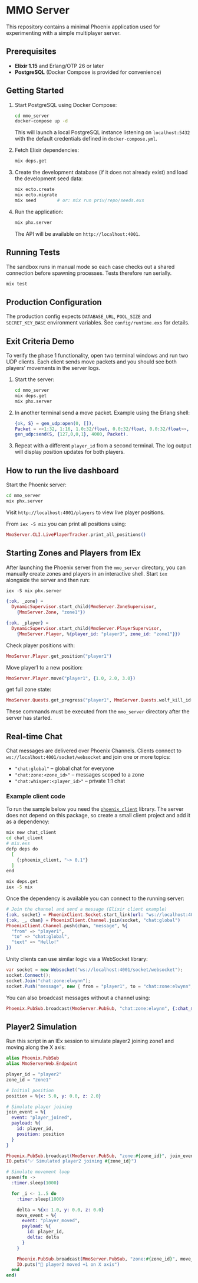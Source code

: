# MMO Server

This repository contains a minimal Phoenix application used for experimenting with a simple multiplayer server.

## Prerequisites

- **Elixir 1.15** and Erlang/OTP 26 or later
- **PostgreSQL** (Docker Compose is provided for convenience)

## Getting Started

1. Start PostgreSQL using Docker Compose:

   ```bash
   cd mmo_server
   docker-compose up -d
   ```

   This will launch a local PostgreSQL instance listening on `localhost:5432` with the default credentials defined in `docker-compose.yml`.

2. Fetch Elixir dependencies:

   ```bash
   mix deps.get
   ```

3. Create the development database (if it does not already exist) and load the development seed data:

   ```bash
   mix ecto.create
   mix ecto.migrate
   mix seed        # or: mix run priv/repo/seeds.exs
   ```

4. Run the application:

   ```bash
   mix phx.server
   ```

   The API will be available on `http://localhost:4001`.

## Running Tests

The sandbox runs in manual mode so each case checks out a shared
connection before spawning processes. Tests therefore run serially.

```bash
mix test
```

## Production Configuration

The production config expects `DATABASE_URL`, `POOL_SIZE` and `SECRET_KEY_BASE` environment variables. See `config/runtime.exs` for details.

## Exit Criteria Demo

To verify the phase 1 functionality, open two terminal windows and run two UDP clients.
Each client sends move packets and you should see both players' movements in the
server logs.

1. Start the server:

   ```bash
   cd mmo_server
   mix deps.get
   mix phx.server
   ```

2. In another terminal send a move packet. Example using the Erlang shell:

   ```erlang
   {ok, S} = gen_udp:open(0, []),
   Packet = <<1:32, 1:16, 1.0:32/float, 0.0:32/float, 0.0:32/float>>,
   gen_udp:send(S, {127,0,0,1}, 4000, Packet).
   ```

3. Repeat with a different `player_id` from a second terminal. The log output
   will display position updates for both players.

## How to run the live dashboard

Start the Phoenix server:

```bash
cd mmo_server
mix phx.server
```

Visit `http://localhost:4001/players` to view live player positions.

From `iex -S mix` you can print all positions using:

```elixir
MmoServer.CLI.LivePlayerTracker.print_all_positions()
```

## Starting Zones and Players from IEx

After launching the Phoenix server from the `mmo_server` directory, you can manually create zones and players in an interactive shell. Start `iex` alongside the server and then run:

```elixir
iex -S mix phx.server

{:ok, _zone} =
  DynamicSupervisor.start_child(MmoServer.ZoneSupervisor,
    {MmoServer.Zone, "zone1"})

{:ok, _player} =
  DynamicSupervisor.start_child(MmoServer.PlayerSupervisor,
    {MmoServer.Player, %{player_id: "player3", zone_id: "zone1"}})
```
Check player positions with:

```elixir
MmoServer.Player.get_position("player1")
```
Move player1 to a new position:

```elixir
MmoServer.Player.move("player1", {1.0, 2.0, 3.0})
```

get full zone state:

```elixir
MmoServer.Quests.get_progress("player1", MmoServer.Quests.wolf_kill_id())
```

These commands must be executed from the `mmo_server` directory after the server has started.

## Real-time Chat

Chat messages are delivered over Phoenix Channels. Clients connect to
`ws://localhost:4001/socket/websocket` and join one or more topics:

- `"chat:global"` – global chat for everyone
- `"chat:zone:<zone_id>"` – messages scoped to a zone
- `"chat:whisper:<player_id>"` – private 1:1 chat

### Example client code

To run the sample below you need the [`phoenix_client`](https://hex.pm/packages/phoenix_client)
library. The server does not depend on this package, so create a small
client project and add it as a dependency:

```bash
mix new chat_client
cd chat_client
# mix.exs
defp deps do
  [
    {:phoenix_client, "~> 0.1"}
  ]
end

mix deps.get
iex -S mix
```

Once the dependency is available you can connect to the running server:

```elixir
# Join the channel and send a message (Elixir client example)
{:ok, socket} = PhoenixClient.Socket.start_link(url: "ws://localhost:4001/socket/websocket")
{:ok, _, chan} = PhoenixClient.Channel.join(socket, "chat:global")
PhoenixClient.Channel.push(chan, "message", %{
  "from" => "player1",
  "to" => "chat:global",
  "text" => "Hello!"
})
```

Unity clients can use similar logic via a WebSocket library:

```csharp
var socket = new Websocket("ws://localhost:4001/socket/websocket");
socket.Connect();
socket.Join("chat:zone:elwynn");
socket.Push("message", new { from = "player1", to = "chat:zone:elwynn", text = "Hi" });
```

You can also broadcast messages without a channel using:

```elixir
Phoenix.PubSub.broadcast(MmoServer.PubSub, "chat:zone:elwynn", {:chat_msg, "gm", "Server restart soon"})
```
## Player2 Simulation

Run this script in an IEx session to simulate player2 joining zone1 and moving along the X axis:

```elixir
alias Phoenix.PubSub
alias MmoServerWeb.Endpoint

player_id = "player2"
zone_id = "zone1"

# Initial position
position = %{x: 5.0, y: 0.0, z: 2.0}

# Simulate player joining
join_event = %{
  event: "player_joined",
  payload: %{
    id: player_id,
    position: position
  }
}

Phoenix.PubSub.broadcast(MmoServer.PubSub, "zone:#{zone_id}", join_event)
IO.puts("✅ Simulated player2 joining #{zone_id}")

# Simulate movement loop
spawn(fn ->
  :timer.sleep(1000)

  for _i <- 1..5 do
    :timer.sleep(1000)

    delta = %{x: 1.0, y: 0.0, z: 0.0}
    move_event = %{
      event: "player_moved",
      payload: %{
        id: player_id,
        delta: delta
      }
    }

    Phoenix.PubSub.broadcast(MmoServer.PubSub, "zone:#{zone_id}", move_event)
    IO.puts("🚶 player2 moved +1 on X axis")
  end
end)
```
